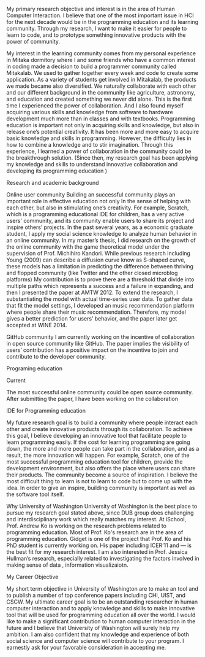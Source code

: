 

My primary research objective and interest is in the area of Human Computer Interaction.
I believe that one of the most important issue in HCI for the next decade would be in the programming education and its learning community.
Through my research, I want to make it easier for people to learn to code, and to prototype something innovative products with the power of community.



My interest in the learning community comes from my personal experience in Mitaka dormitory where I and some friends who have a common interest in coding made a decision to build a programmer community called Mitakalab. We used to gather together every week and code to create some application. As a variety of students get involved in Mitakalab, the products we made became also diversified. We naturally collaborate with each other and our different background in the community like agriculture, astronomy, and education and created something we never did alone. 
This is the first time I experienced the power of collaboration. And I also found myself acquiring various skills and knowledge from software to hardware development much more than in classes and with textbooks. 
Programming education is important not only in acquiring skills and knowledge, but also in release one’s potential creativity.
It has been more and more easy to acquire basic knowledge and skills in programming. However, the difficulty lies in how to combine a knowledge and to stir imagination. 
Through this experience, I learned a power of collaboration in the community could be the breakthrough solution.
(Since then, my research goal has been applying my knowledge and skills to understand innovative collaboration and developing its programming education )


Research and academic background 


Online user community
Building an successful community plays an important role in effective education not only In the sense of helping with each other, but also in stimulating one’s creativity.
For example, Scratch, which is a programming educational IDE for children, has a very active users' community, and its community enable users to share its project and inspire others’ projects.
In the past several years, as a economic graduate student, I apply my social science knowledge to analyze human behavior in an online community. 
In my master’s thesis, I did research on the growth of the online community with the game theoretical model under the supervision of Prof. Michihiro Kandori.
While previous research including Young (2009) can describe a diffusion curve know as S-shaped curve, these models has a limitation in predicting the difference between thriving and flopped community (like Twitter and the other closed microblog platforms)
My contribution is to prove there are a threshold that divide into multiple paths which represents a success and a failure in expanding, and then I presented the paper at AMTW 2012.
To extend the research, I substantiating the model with actual time-series user data. To gather data that fit the model settings, I developed an music recommendation platform where people share their music recommendation. Therefore, my model gives a better prediction for users’ behavior, and the paper later get accepted at WINE 2014.


GitHub community 
I am currently working on the incentive of collaboration in open source community like GitHub. The paper implies the visibility of users’ contribution has a positive impact on the incentive to join and contribute to the developer community.


Programing education 


Current 










The most successful online community could be open source community.
After submitting the paper, I have been working on the collaboration 






IDE for Programming education



My future research goal is to build a community where people interact each other and create innovative products through its collaboration. 
To achieve this goal, I believe developing an innovative tool that facilitate people to learn programming easily. If the cost for learning programming are going down, the more and more people can take part in the collaboration, and as a result, the more innovation will happen.
For example, Scratch, one of the most successful programming education tool for children, provide the development environment, but also offers the place where users can share their products. The community become a source of inspiration.
I believe the most difficult thing to learn is not to learn to code but to come up with the idea. In order to give an inspire, building community is important as well as the software tool itself.










Why University of Washington
University of Washington is the best place to pursue my research goal stated above, since DUB group does challenging and interdisciplinary work which really matches my interest.
At iSchool, Prof. Andrew Ko  is working on the research problems related to programming education. 
Most of Prof. Ko's research are in the area of programming education. Gidget is one of the project that Prof. Ko and his PhD student is currently working on. His paper including ICER’11 and — is the best fit for my research interest.
I am also interested in Prof. Jessica Hullman’s research, especially related to investigating the factors involved in making sense of data , information visualizaiotn.


My Career Objective 

My short term objective in University of Washington are to make an tool and to publish a number of top conference papers including CHI, UIST, and CSCW. 
My ultimate career goal is to be an outstanding researcher in human computer interaction and to apply knowledge and skills to make innovative tool that will be used for programming education all over the world. I would like to make a significant contribution to human computer interaction in the future and I believe that University of Washington will surely help my ambition. I am also confident that my knowledge and experience of both social science and computer science will contribute to your program. I earnestly ask for your favorable consideration in accepting me.












